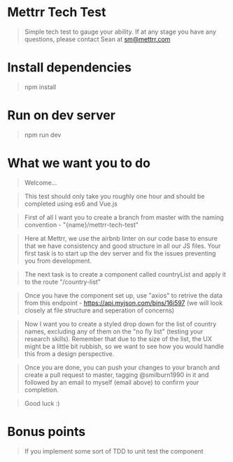 # Mettrr Tech Test

> Simple tech test to gauge your ability. If at any stage you have any questions, please contact Sean at sm@mettrr.com

# Install dependencies

> npm install

# Run on dev server

> npm run dev

# What we want you to do

> Welcome...

> This test should only take you roughly one hour and should be completed using es6 and Vue.js

> First of all I want you to create a branch from master with the naming convention - "{name}/mettrr-tech-test"

> Here at Mettrr, we use the airbnb linter on our code base to ensure that we have consistency and good structure in all our JS files. Your first task is to start up the dev server and fix the issues preventing you from development.

> The next task is to create a component called countryList and apply it to the route "/country-list"

> Once you have the component set up, use "axios" to retrive the data from this endpoint - https://api.myjson.com/bins/16i597 (we will look closely at file structure and seperation of concerns)

> Now I want you to create a styled drop down for the list of country names, excluding any of them on the "no fly list" (testing your research skills). Remember that due to the size of the list, the UX might be a little bit rubbish, so we want to see how you would handle this from a design perspective.

> Once you are done, you can push your changes to your branch and create a pull request to master, tagging @smilburn1990 in it and followed by an email to myself (email above) to confirm your completion.

> Good luck :)

# Bonus points

> If you implement some sort of TDD to unit test the component
